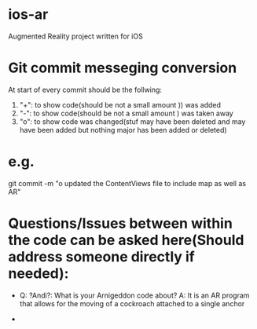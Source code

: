 # ios-ar
Augmented Reality project written for iOS

# Git commit messeging conversion

At start of every commit should be the follwing:
1. "+": to show code(should be not a small amount )) was added
2. "-": to show code(should be not a small amount ) was taken away
3. "o": to show code was changed(stuf may have been deleted and may have been added but nothing major has been added or deleted)

# e.g.
git commit -m "o updated the  ContentViews file to include map as well as AR" 


# Questions/Issues between within the code can be asked here(Should address someone directly if needed):

-  Q: ?Andi?: What is your Arnigeddon code about?
    A: It is an AR program that allows for the moving of a cockroach attached to a single anchor

- 
